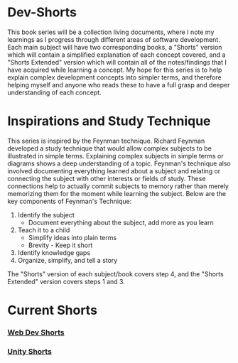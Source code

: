 # Dev-Shorts
This book series will be a collection living documents, where I note my learnings as I progress through different areas of software development. Each main subject will have two corresponding books, a "Shorts" version which will contain a simplified explanation of each concept covered, and a "Shorts Extended" version which will contain all of the notes/findings that I have acquired while learning a concept. My hope for this series is to help explain complex development concepts into simpler terms, and therefore helping myself and anyone who reads these to have a full grasp and deeper understanding of each concept.

# Inspirations and Study Technique

This series is inspired by the Feynman technique. Richard Feynman developed a study technique that would allow complex subjects to be illustrated in simple terms. Explaining complex subjects in simple terms or diagrams shows a deep understanding of a topic. Feynman's technique also involved documenting everything learned about a subject and relating or connecting the subject with other interests or fields of study. These connections help to actually commit subjects to memory rather than merely memorizing them for the moment while learning the subject. Below are the key components of Feynman's Technique:

   1. Identify the subject
      - Document everything about the subject, add more as you learn
   2. Teach it to a child
      - Simplify ideas into plain terms
      - Brevity - Keep it short
   3. Identify knowledge gaps
   4. Organize, simplify, and tell a story

The "Shorts" version of each subject/book covers step 4, and the "Shorts Extended" version covers steps 1 and 3.

# Current Shorts
### [Web Dev Shorts](https://github.com/Lettuce05/Dev-Shorts/tree/master/Web-Dev-Shorts)

### [Unity Shorts](https://github.com/Lettuce05/Dev-Shorts/tree/master/Unity-Shorts)
